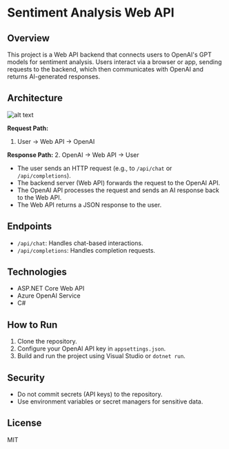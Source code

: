 # Sentiment Analysis Web API

## Overview
This project is a Web API backend that connects users to OpenAI's GPT models for sentiment analysis. Users interact via a browser or app, sending requests to the backend, which then communicates with OpenAI and returns AI-generated responses.

## Architecture
![alt text](image.png)

**Request Path:**
1. User → Web API → OpenAI

**Response Path:**
2. OpenAI → Web API → User

- The user sends an HTTP request (e.g., to `/api/chat` or `/api/completions`).
- The backend server (Web API) forwards the request to the OpenAI API.
- The OpenAI API processes the request and sends an AI response back to the Web API.
- The Web API returns a JSON response to the user.

## Endpoints
- `/api/chat`: Handles chat-based interactions.
- `/api/completions`: Handles completion requests.

## Technologies
- ASP.NET Core Web API
- Azure OpenAI Service
- C#

## How to Run
1. Clone the repository.
2. Configure your OpenAI API key in `appsettings.json`.
3. Build and run the project using Visual Studio or `dotnet run`.

## Security
- Do not commit secrets (API keys) to the repository.
- Use environment variables or secret managers for sensitive data.

## License
MIT
